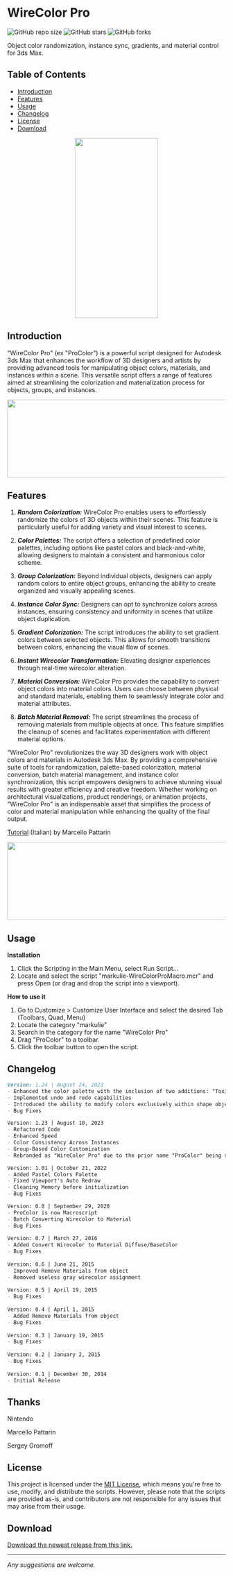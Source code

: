 # WireColor Pro

![GitHub repo size](https://img.shields.io/github/repo-size/markulie/WireColorPro)
![GitHub stars](https://img.shields.io/github/stars/markulie/WireColorPro?style=social)
![GitHub forks](https://img.shields.io/github/forks/markulie/WireColorPro?style=social)

Object color randomization, instance sync, gradients, and material control for 3ds Max.


## Table of Contents

- [Introduction](#introduction)
- [Features](#features)
- [Usage](#usage)
- [Changelog](#changelog)
- [License](#license)
- [Download](#download)



<p align="center">
  <img width="192" height="415" src="https://raw.githubusercontent.com/markulie/WireColorPro/master/WireColor_Pro_Window.jpg">
</p>

## Introduction

"WireColor Pro" (ex "ProColor") is a powerful script designed for Autodesk 3ds Max that enhances the workflow of 3D designers and artists by providing advanced tools for manipulating object colors, materials, and instances within a scene. This versatile script offers a range of features aimed at streamlining the colorization and materialization process for objects, groups, and instances.

<p align="center">
  <img width="650" height="180" src="https://github.com/markulie/WireColorPro/blob/master/WireColor_Pro_Blast.gif?raw=true">
</p>

## Features

1. _**Random Colorization:**_ WireColor Pro enables users to effortlessly randomize the colors of 3D objects within their scenes. This feature is particularly useful for adding variety and visual interest to scenes.

2. _**Color Palettes:**_ The script offers a selection of predefined color palettes, including options like pastel colors and black-and-white, allowing designers to maintain a consistent and harmonious color scheme.

3. _**Group Colorization:**_ Beyond individual objects, designers can apply random colors to entire object groups, enhancing the ability to create organized and visually appealing scenes.

4. _**Instance Color Sync:**_ Designers can opt to synchronize colors across instances, ensuring consistency and uniformity in scenes that utilize object duplication.

5. _**Gradient Colorization:**_ The script introduces the ability to set gradient colors between selected objects. This allows for smooth transitions between colors, enhancing the visual flow of scenes.

6. _**Instant Wirecolor Transformation:**_ Elevating designer experiences through real-time wirecolor alteration.

7. _**Material Conversion:**_ WireColor Pro provides the capability to convert object colors into material colors. Users can choose between physical and standard materials, enabling them to seamlessly integrate color and material attributes.

8. _**Batch Material Removal:**_ The script streamlines the process of removing materials from multiple objects at once. This feature simplifies the cleanup of scenes and facilitates experimentation with different material options.

"WireColor Pro" revolutionizes the way 3D designers work with object colors and materials in Autodesk 3ds Max. By providing a comprehensive suite of tools for randomization, palette-based colorization, material conversion, batch material management, and instance color synchronization, this script empowers designers to achieve stunning visual results with greater efficiency and creative freedom. Whether working on architectural visualizations, product renderings, or animation projects, "WireColor Pro" is an indispensable asset that simplifies the process of color and material manipulation while enhancing the quality of the final output.

<a href="https://www.youtube.com/watch?v=j5dhfQ13YUk" target="_blank">Tutorial</a> (Italian) by Marcello Pattarin

<p align="center">
  <img width="650" height="180" src="https://github.com/markulie/WireColorPro/blob/master/WireColor_Pro_Gradient.jpg?raw=true">
</p>

## Usage
**Installation**
1. Click the Scripting in the Main Menu, select Run Script...
2. Locate and select the script "markulie-WireColorProMacro.mcr" and press Open (or drag and drop the script into a viewport).

**How to use it**
1. Go to Customize > Customize User Interface and select the desired Tab (Toolbars, Quad, Menu)
2. Locate the category "markulie"
3. Search in the category for the name "WireColor Pro"
4. Drag "ProColor" to a toolbar.
5. Click the toolbar button to open the script.



## Changelog

```md
Version: 1.24 | August 24, 2023
- Enhanced the color palette with the inclusion of two additions: "Toxic" and "Clay."
- Implemented undo and redo capabilities
- Introduced the ability to modify colors exclusively within shape objects.
- Bug Fixes

Version: 1.23 | August 10, 2023
- Refactored Code
- Enhanced Speed
- Color Consistency Across Instances
- Group-Based Color Customization
- Rebranded as "WireColor Pro" due to the prior name "ProColor" being somewhat perplexing

Version: 1.01 | October 21, 2022
- Added Pastel Colors Palette  
- Fixed Viewport's Auto Redraw
- Cleaning Memory before initialization
- Bug Fixes

Version: 0.8 | September 29, 2020
- ProColor is now Macroscript
- Batch Converting Wirecolor to Material
- Bug Fixes
  
Version: 0.7 | March 27, 2016
- Added Convert Wirecolor to Material Diffuse/BaseColor
- Bug Fixes
  
Version: 0.6 | June 21, 2015
- Improved Remove Materials from object
- Removed useless gray wirecolor assignment
  
Version: 0.5 | April 19, 2015
- Bug Fixes
  
Version: 0.4 | April 1, 2015
- Added Remove Materials from object
- Bug Fixes
  
Version: 0.3 | January 19, 2015
- Bug Fixes
  
Version: 0.2 | January 2, 2015
- Bug Fixes
  
Version: 0.1 | December 30, 2014
- Initial Release

```

## Thanks

Nintendo

Marcello Pattarin

Sergey Gromoff


## License

This project is licensed under the [MIT License](LICENSE), which means you're free to use, modify, and distribute the scripts. However, please note that the scripts are provided as-is, and contributors are not responsible for any issues that may arise from their usage.

## Download
[Download the newest release from this link.](https://raw.githubusercontent.com/markulie/WireColorPro/master/markulie-WireColorProMacro.mcr)

---

*Any suggestions are welcome.*
